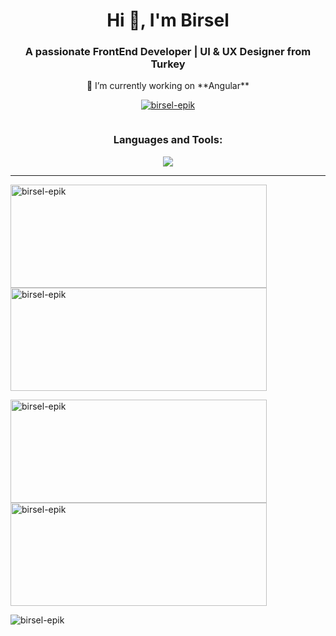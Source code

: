 <h1 align="center">Hi 👋, I'm Birsel</h1>
 <h3 align="center">A passionate FrontEnd Developer | UI & UX Designer from Turkey</h3>
<p align="center">🔭 I’m currently working on **Angular**</p>

<p align="center"> <a href="https://github.com/ryo-ma/github-profile-trophy"><img src="https://github-profile-trophy.vercel.app/?username=birsel-epik&theme=onedark&column=7" alt="birsel-epik" /></a> </p>

<p align="center"> <a href="https://twitter.com/" target="blank"><img src="https://img.shields.io/twitter/follow/?logo=twitter&style=for-the-badge" alt="" /></a> </p>

<h3 align="center">Languages and Tools:</h3>
<p align="center">
  <a href="https://skillicons.dev">
    <img src="https://skillicons.dev/icons?i=angular,ts,javascript,jquery,nodejs,express,materialui,bootstrap,tailwind,html,css,sass,mysql,postgres,mongodb,postman,git,github,gitlab,wordpress,ai,ps,figma,visualstudio,vscode,webstorm,firebase,cloudflare,netlify,notion"/>
  </a>
</p>

<hr>

<p><img align="left" width="410" height="165" src="https://github-readme-streak-stats.herokuapp.com/?user=birsel-epik&show_icons=true&theme=radical" alt="birsel-epik" /></p>

<p><img align="center" width="410" height="165" src="https://github-readme-stats.vercel.app/api/top-langs?username=birsel-epik&show_icons=true&locale=en&layout=compact&theme=radical" alt="birsel-epik" /></p>

<p><img align="left" width="410" height="165" src="https://github-readme-streak-stats.herokuapp.com/?user=birsel-epik&show_icons=true&theme=radical" alt="birsel-epik" /></p>

<p><img align="center" width="410" height="165" src="https://github-readme-stats.vercel.app/api?username=birsel-epik&show_icons=true&locale=en&theme=radical" alt="birsel-epik" /></p>


<p align="left"> <img src="https://komarev.com/ghpvc/?username=birsel-epik&label=Profile%20views&color=0e75b6&style=flat" alt="birsel-epik" /> </p>
